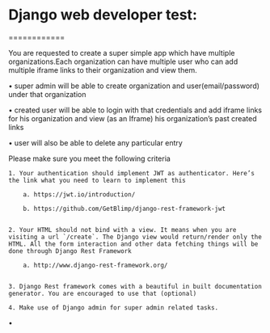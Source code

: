 # Django web developer test:

============

You are requested to create a super simple app which have multiple organizations.Each organization can have multiple user who can add  multiple iframe links to their organization and view them.

• super admin will be able to create organization and user(email/password) under that organization

• created user will be able to login with that credentials and add iframe links for his organization and view (as an Iframe) his organization’s past created links

• user will also be able to delete any particular entry


Please make sure you meet the following criteria

    1. Your authentication should implement JWT as authenticator. Here’s the link what you need to learn to implement this

        a. https://jwt.io/introduction/

        b. https://github.com/GetBlimp/django-rest-framework-jwt


    2. Your HTML should not bind with a view. It means when you are visiting a url `/create`. The Django view would return/render only the HTML. All the form interaction and other data fetching things will be done through Django Rest Framework

        a. http://www.django-rest-framework.org/


    3. Django Rest framework comes with a beautiful in built documentation generator. You are encouraged to use that (optional)

    4. Make use of Django admin for super admin related tasks.


•